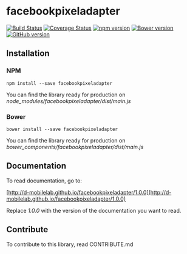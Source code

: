 # facebookpixeladapter

[![Build Status](https://travis-ci.org/D-Mobilelab/facebookpixeladapter.svg?branch=master&v=2)](https://travis-ci.org/D-Mobilelab/facebookpixeladapter)
[![Coverage Status](https://coveralls.io/repos/github/D-Mobilelab/facebookpixeladapter/badge.svg?branch=master&v=1)](https://coveralls.io/github/D-Mobilelab/facebookpixeladapter?branch=master)
[![npm version](https://badge.fury.io/js/facebookpixeladapter.svg)](https://badge.fury.io/js/facebookpixeladapter)
[![Bower version](https://badge.fury.io/bo/facebookpixeladapter.svg)](https://badge.fury.io/bo/facebookpixeladapter)
[![GitHub version](https://badge.fury.io/gh/D-Mobilelab%2Ffacebookpixeladapter.svg)](https://badge.fury.io/gh/D-Mobilelab%2Ffacebookpixeladapter)

## Installation

### NPM

```
npm install --save facebookpixeladapter
```
You can find the library ready for production on <i>node_modules/facebookpixeladapter/dist/main.js</i>

### Bower

```
bower install --save facebookpixeladapter
```
You can find the library ready for production on <i>bower_components/facebookpixeladapter/dist/main.js</i>


## Documentation

To read documentation, go to: 

[http://d-mobilelab.github.io/facebookpixeladapter/1.0.0](http://d-mobilelab.github.io/facebookpixeladapter/1.0.0)

Replace <i>1.0.0</i> with the version of the documentation you want to read.

## Contribute

To contribute to this library, read CONTRIBUTE.md